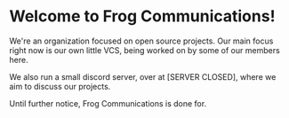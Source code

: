 # Welcome to Frog Communications!

We're an organization focused on open source projects. Our main focus right now is our own little VCS, being worked on by some of our members here.

We also run a small discord server, over at [SERVER CLOSED], where we aim to discuss our projects.

Until further notice, Frog Communications is done for.

